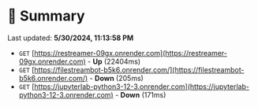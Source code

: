 # 📖 Summary
Last updated: **5/30/2024, 11:13:58 PM**

- `GET` [https://restreamer-09gx.onrender.com](https://restreamer-09gx.onrender.com) - **Up** (22404ms)
- `GET` [https://filestreambot-b5k6.onrender.com/](https://filestreambot-b5k6.onrender.com/) - **Down** (205ms)
- `GET` [https://jupyterlab-python3-12-3.onrender.com](https://jupyterlab-python3-12-3.onrender.com) - **Down** (171ms)
